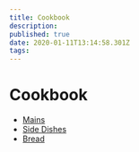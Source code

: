 ```yaml
---
title: Cookbook
description: 
published: true
date: 2020-01-11T13:14:58.301Z
tags: 
---
```


# Cookbook
+ [Mains](Mains)
+ [Side Dishes](Side_Dishes)
+ [Bread](Bread)